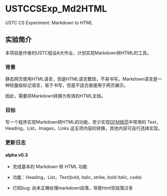 # USTCCSExp_Md2HTML

USTC CS Experiment: Markdown to HTML

## 实验简介

本项目是作者的USTC程设A大作业，计划实现Markdown转HTML的工具。

### 背景

静态网页使用HTML语言，但是HTML语言繁琐，不易书写。Markdown语言是一种轻量级标记语言，易于书写，但是不适合直接用于网页展示。

因此，需要将Markdown转换为有效的HTML文档。

### 目标

写一个程序实现Markdown转HTML的功能，至少实现[GFM规范](http://guides.github.com/features/mastering-markdown)中常用的 Text，Heading，List，Images，Links 这五项内容的转换，其他内容可自行选择实现。

### 更新日志

#### alpha v0.3

- 完成基本的 Markdown 转 HTML 功能
- 功能：Heading，List，Text(bold, italic, strike, bold italic, code)

- 已知bug: 尚未正确处理markdown段落，导致html空段落过多
